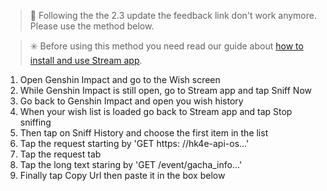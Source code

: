 > 📢 Following the the 2.3 update the feedback link don't work anymore. Please use the method below.

> ✳️ Before using this method you need read our guide about [how to install and use Stream app](https://drive.google.com/file/d/14Q_6v60qLPunrpmA9Bf1KlvsKhaRyPzz/view?usp=sharing).


1. Open Genshin Impact and go to the Wish screen
2. While Genshin Impact is still open, go to Stream app and tap Sniff Now
3. Go back to Genshin Impact and open you wish history
4. When your wish list is loaded go back to Stream app and tap Stop sniffing
5. Then tap on Sniff History and choose the first item in the list
6. Tap the request starting by 'GET https: //hk4e-api-os...'
7. Tap the request tab
8. Tap the long text staring by 'GET /event/gacha_info...'
9. Finally tap Copy Url then paste it in the box below